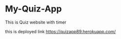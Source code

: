 # My-Quiz-App
This is Quiz website with timer

this  is deployed link 
https://quizapp89.herokuapp.com/
